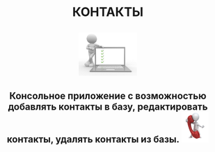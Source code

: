 <h1 align="center">КОНТАКТЫ</h1>
<h2 align="center">
  <img src="https://github.com/vadimsa3/contact-book/blob/master/src/main/resources/raw/using-method-procedure.jpg" height="100"/> 
</h2>
<h2 align="center">
  Консольное приложение с возможностью добавлять контакты в базу, редактировать контакты, удалять контакты из базы.  
  <img src="https://github.com/vadimsa3/contact-book/blob/master/src/main/resources/raw/image.gif" height="70"/>
</h2>
